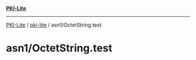 [**PKI-Lite**](../../../README.md)

---

[PKI-Lite](../../../README.md) / [pki-lite](../../README.md) / asn1/OctetString.test

# asn1/OctetString.test
